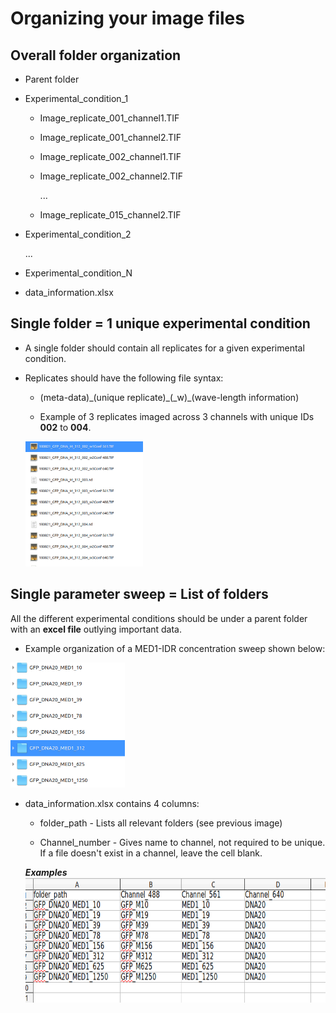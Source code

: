 # Organizing your image files

## Overall folder organization

*  Parent folder
  * Experimental_condition_1
    * Image_replicate_001_channel1.TIF
    * Image_replicate_001_channel2.TIF
    * Image_replicate_002_channel1.TIF
    * Image_replicate_002_channel2.TIF

      ...
     * Image_replicate_015_channel2.TIF

  * Experimental_condition_2

    ...

  * Experimental_condition_N
  * data_information.xlsx

## Single folder = 1 unique experimental condition

* A single folder should contain all replicates for a given experimental condition.
* Replicates should have the following file syntax:

  * (meta-data)\_(unique replicate)\_(\_w)\_(wave-length information)

  * Example of 3 replicates imaged across 3 channels with unique IDs **002** to **004**.
  <img src='images/images_file_org.png' height ="200">

## Single parameter sweep = List of folders


All the different experimental conditions should be under a parent folder with an **excel file** outlying important data.

* Example organization of a MED1-IDR concentration sweep shown below:
<img src='images/images_folder_org.png' height ="200">

* data_information.xlsx contains 4 columns:

  * folder_path - Lists all relevant folders (see previous image)

  * Channel_number -  Gives name to channel, not required to be unique. If a file doesn't exist in a channel, leave the cell blank.

  ***Examples***
  <img src='images/data_file_organization.png' height ="200">
